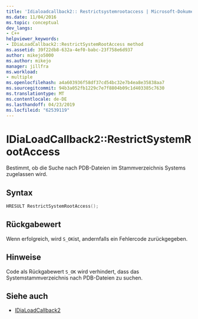```yaml
---
title: 'Idialoadcallback2:: Restrictsystemrootaccess | Microsoft-Dokumentation'
ms.date: 11/04/2016
ms.topic: conceptual
dev_langs:
- C++
helpviewer_keywords:
- IDiaLoadCallback2::RestrictSystemRootAccess method
ms.assetid: 39f22db8-632a-4ef0-babc-23f758e6d937
author: mikejo5000
ms.author: mikejo
manager: jillfra
ms.workload:
- multiple
ms.openlocfilehash: a4a603936f58df37cd54bc32e7b4ea8e35838aa7
ms.sourcegitcommit: 94b3a052fb1229c7e7f8804b09c1d403385c7630
ms.translationtype: MT
ms.contentlocale: de-DE
ms.lasthandoff: 04/23/2019
ms.locfileid: "62539119"
---
```

# <a name="idialoadcallback2restrictsystemrootaccess"></a>IDiaLoadCallback2::RestrictSystemRootAccess
Bestimmt, ob die Suche nach PDB-Dateien im Stammverzeichnis Systems zugelassen wird.

## <a name="syntax"></a>Syntax

```C++
HRESULT RestrictSystemRootAccess();
```

## <a name="return-value"></a>Rückgabewert
 Wenn erfolgreich, wird `S_OK`ist, andernfalls ein Fehlercode zurückgegeben.

## <a name="remarks"></a>Hinweise
 Code als Rückgabewert `S_OK` wird verhindert, dass das Systemstammverzeichnis nach PDB-Dateien zu suchen.

## <a name="see-also"></a>Siehe auch
- [IDiaLoadCallback2](../../debugger/debug-interface-access/idialoadcallback2.md)